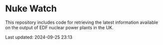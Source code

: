 # Nuke Watch

This repository includes code for retrieving the latest information available on the output of EDF nuclear power plants in the UK.

Last updated: 2024-09-25 23:13
